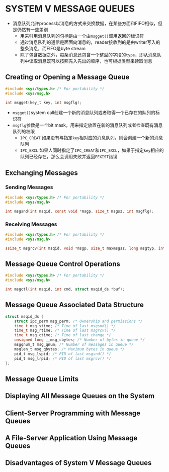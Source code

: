 # SYSTEM V MESSAGE QUEUES
- 消息队列允许process以消息的方式来交换数据，在某些方面和FIFO相似，但是仍然有一些差别
  - 用来引用消息队列的句柄是由一个由`msgget()`调用返回的标识符
  - 通过消息队列的通信是面面向消息的，reader接收到的是由writer写入的整条消息，而FIFO是byte stream
  - 除了包含数据之外，每条消息还包含一个整型的字段的`type`，即从消息队列中读取消息既可以按照先入先出的顺序，也可根据类型来读取消息

## Creating or Opening a Message Queue
```c
#include <sys/types.h> /* For portability */
#include <sys/msg.h>

int msgget(key_t key, int msgflg);
```
- `msgget()`system call创建一个新的消息队列或者取得一个已存在的队列的标识符
- `msgflg`参数是一个bit mask，用来指定放置在新的消息队列或者检查既有消息队列的权限
  - `IPC_CREAT` 如果没有与指定`key`相对应的消息队列，则会创建一个新的消息队列
  - `IPC_EXCL` 如果人同时指定了`IPC_CREAT`和`IPC_EXCL`，如果于指定`key`相应的队列已经存在，那么会调用失败并返回`EEXIST`错误

## Exchanging Messages

### Sending Messages
```c
#include <sys/types.h> /* For portability */
#include <sys/msg.h>

int msgsnd(int msqid, const void *msgp, size_t msgsz, int msgflg);
```

### Receiving Messages
```c
#include <sys/types.h> /* For portability */
#include <sys/msg.h>

ssize_t msgrcv(int msqid, void *msgp, size_t maxmsgsz, long msgtyp, int msgflg);
```

## Message Queue Control Operations
```c
#include <sys/types.h> /* For portability */
#include <sys/msg.h>

int msgctl(int msqid, int cmd, struct msqid_ds *buf);
```

## Message Queue Associated Data Structure
```c
struct msqid_ds {
	struct ipc_perm msg_perm; /* Ownership and permissions */
	time_t msg_stime; /* Time of last msgsnd() */
 	time_t msg_rtime; /* Time of last msgrcv() */
 	time_t msg_ctime; /* Time of last change */
 	unsigned long __msg_cbytes; /* Number of bytes in queue */
 	msgqnum_t msg_qnum; /* Number of messages in queue */
 	msglen_t msg_qbytes; /* Maximum bytes in queue */
 	pid_t msg_lspid; /* PID of last msgsnd() */
 	pid_t msg_lrpid; /* PID of last msgrcv() */
};
```

## Message Queue Limits

## Displaying All Message Queues on the System

## Client-Server Programming with Message Queues

## A File-Server Application Using Message Queues

## Disadvantages of System V Message Queues